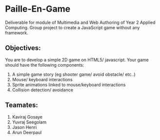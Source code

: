 # Paille-En-Game

Deliverable for module of Multimedia and Web Authoring of Year 2 Applied Computing. Group project to create a JavaScript game without any framework.

## Objectives:

You are to develop a simple 2D game on HTML5/ javascript. Your game should have the following components:
1. A simple game story (eg shooter game/ avoid obstacle/ etc..)
2. Mouse/ keyboard interactions
3. Sprite animations linked to mouse/keyboard interactions
4. Collision detection/ avoidance

## Teamates:
1. Kaviraj Gosaye
2. Yuvraj Seegolam
3. Jason Henri
4. Arun Deerpaul
